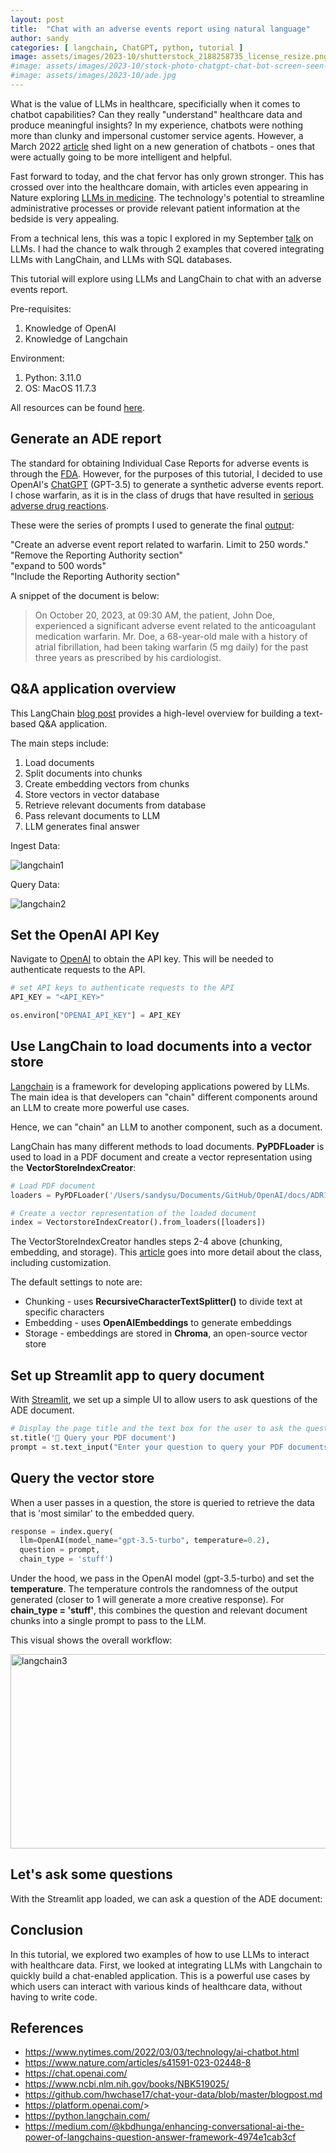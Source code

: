 ```yaml
---
layout: post
title:  "Chat with an adverse events report using natural language"
author: sandy
categories: [ langchain, ChatGPT, python, tutorial ]
image: assets/images/2023-10/shutterstock_2188258735_license_resize.png
#image: assets/images/2023-10/stock-photo-chatgpt-chat-bot-screen-seen-on-smartphone-and-laptop-display-with-chat-gpt-login-screen-on-the-2237752713.jpg
#image: assets/images/2023-10/ade.jpg
---
```

What is the value of LLMs in healthcare, specificially when it comes to chatbot capabilities?  Can they really "understand" healthcare data and produce meaningful insights?  In my experience, chatbots were nothing more than clunky and impersonal customer service agents.  However, a March 2022 [article](https://www.nytimes.com/2022/03/03/technology/ai-chatbot.html) shed light on a new generation of chatbots - ones that were actually going to be more intelligent and helpful.

Fast forward to today, and the chat fervor has only grown stronger.  This has crossed over into the healthcare domain, with articles even appearing in Nature exploring [LLMs in medicine](https://www.nature.com/articles/s41591-023-02448-8).  The technology's potential to streamline administrative processes or provide relevant patient information at the bedside is very appealing. 

From a technical lens, this was a topic I explored in my September [talk](https://www.meetup.com/cloud-data-driven/events/294617896/) on LLMs.  I had the chance to walk through 2 examples that covered integrating LLMs with LangChain, and LLMs with SQL databases.  

This tutorial will explore using LLMs and LangChain to chat with an adverse events report.

Pre-requisites:
1. Knowledge of OpenAI
2. Knowledge of Langchain

Environment:
1. Python: 3.11.0
2. OS: MacOS 11.7.3

All resources can be found [here](https://github.com/slsu0424/langchain-ade-public).


## Generate an ADE report
The standard for obtaining Individual Case Reports for adverse events is through the [FDA](https://www.fda.gov/drugs/questions-and-answers-fdas-adverse-event-reporting-system-faers/instructions-requesting-individual-case-reports).  However, for the purposes of this tutorial, I decided to use OpenAI's [ChatGPT](https://chat.openai.com/) (GPT-3.5) to generate a synthetic adverse events report.  I chose warfarin, as it is in the class of drugs that have resulted in [serious adverse drug reactions](https://www.ncbi.nlm.nih.gov/books/NBK519025/).

These were the series of prompts I used to generate the final [output]():

"Create an adverse event report related to warfarin.  Limit to 250 words."  
"Remove the Reporting Authority section"  
"expand to 500 words"  
"Include the Reporting Authority section"  

A snippet of the document is below:

>On October 20, 2023, at 09:30 AM, the patient, John Doe, experienced a significant adverse event related to the anticoagulant medication warfarin. Mr. Doe, a 68-year-old male with a history of atrial fibrillation, had been taking warfarin (5 mg daily) for the past three years as prescribed by his cardiologist.


## Q&A application overview
This LangChain [blog post](https://github.com/hwchase17/chat-your-data/blob/master/blogpost.md) provides a high-level overview for building a text-based Q&A application.  

The main steps include:

1. Load documents
2. Split documents into chunks
3. Create embedding vectors from chunks
4. Store vectors in vector database
5. Retrieve relevant documents from database
6. Pass relevant documents to LLM
7. LLM generates final answer

Ingest Data:

![langchain1](/assets/images/2023-10/langchain1.png)

Query Data:

![langchain2](/assets/images/2023-10/langchain2.png)


## Set the OpenAI API Key
Navigate to [OpenAI](https://platform.openai.com/) to obtain the API key.  This will be needed to authenticate requests to the API.

```python
# set API keys to authenticate requests to the API
API_KEY = "<API_KEY>"

os.environ["OPENAI_API_KEY"] = API_KEY
```


## Use LangChain to load documents into a vector store
[Langchain](https://docs.langchain.com/docs/) is a framework for developing applications powered by LLMs.  The main idea is that developers can "chain" different components around an LLM to create more powerful use cases.  

Hence, we can "chain" an LLM to another component, such as a document.

LangChain has many different methods to load documents.  **PyPDFLoader** is used to load in a PDF document and create a vector representation using the **VectorStoreIndexCreator**:

```python
# Load PDF document
loaders = PyPDFLoader('/Users/sandysu/Documents/GitHub/OpenAI/docs/ADR11.pdf')

# Create a vector representation of the loaded document
index = VectorstoreIndexCreator().from_loaders([loaders])
```

The VectorStoreIndexCreator handles steps 2-4 above (chunking, embedding, and storage).  This [article](https://medium.com/@kbdhunga/enhancing-conversational-ai-the-power-of-langchains-question-answer-framework-4974e1cab3cf) goes into more detail about the class, including customization.  

The default settings to note are: 

- Chunking - uses **RecursiveCharacterTextSplitter()** to divide text at specific characters
- Embedding - uses **OpenAIEmbeddings**  to generate embeddings
- Storage - embeddings are stored in **Chroma**, an open-source vector store 

## Set up Streamlit app to query document
With [Streamlit](https://streamlit.io/), we set up a simple UI to allow users to ask questions of the ADE document.  

```python
# Display the page title and the text box for the user to ask the question
st.title('🦜 Query your PDF document')
prompt = st.text_input("Enter your question to query your PDF documents")
```


## Query the vector store
When a user passes in a question, the store is queried to retrieve the data that is 'most similar' to the embedded query.

```python
response = index.query(
  llm=OpenAI(model_name="gpt-3.5-turbo", temperature=0.2), 
  question = prompt, 
  chain_type = 'stuff')
```

Under the hood, we pass in the OpenAI model (gpt-3.5-turbo) and set the **temperature**.  The temperature controls the randomness of the output generated (closer to 1 will generate a more creative response).  For **chain_type = 'stuff'**, this combines the question and relevant document chunks into a single prompt to pass to the LLM.

This visual shows the overall workflow:

<a href="https://python.langchain.com/docs/modules/data_connection/vectorstores/#:~:text=One%20of%20the%20most%20common%20ways%20to%20store,that%20are%20%27most%20similar%27%20to%20the%20embedded%20query">
  <img src="/assets/images/2023-10/langchain3.png" alt="langchain3" width="750" height="311">
</a>


## Let's ask some questions
With the Streamlit app loaded, we can ask a question of the ADE document:





## Conclusion
In this tutorial, we explored two examples of how to use LLMs to interact with healthcare data.  First, we looked at integrating LLMs with Langchain to quickly build a chat-enabled application.  This is a powerful use cases by which users can interact with various kinds of healthcare data, without having to write code.  


## References
+ <https://www.nytimes.com/2022/03/03/technology/ai-chatbot.html>
+ <https://www.nature.com/articles/s41591-023-02448-8>
+ <https://chat.openai.com/>
+ <https://www.ncbi.nlm.nih.gov/books/NBK519025/>
+ <https://github.com/hwchase17/chat-your-data/blob/master/blogpost.md>
+ <https://platform.openai.com/>>
+ <https://python.langchain.com/>
+ <https://medium.com/@kbdhunga/enhancing-conversational-ai-the-power-of-langchains-question-answer-framework-4974e1cab3cf>